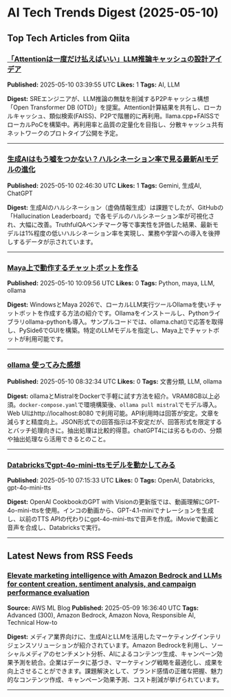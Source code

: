 # AI Tech Trends Digest (2025-05-10)


## Top Tech Articles from Qiita


### [「Attentionは一度だけ払えばいい」LLM推論キャッシュの設計アイデア](https://qiita.com/sanchan_ite/items/0d903225c5b73a91a123)
**Published:** 2025-05-10 03:39:55 UTC
**Likes:** 1
**Tags:** AI, LLM

**Digest:**
SREエンジニアが、LLM推論の無駄を削減するP2Pキャッシュ構想「Open Transformer DB (OTD)」を提案。Attention計算結果を共有し、ローカルキャッシュ、類似検索(FAISS)、P2Pで階層的に再利用。llama.cpp+FAISSでローカルPoCを構築中。再利用率と品質の定量化を目指し、分散キャッシュ共有ネットワークのプロトタイプ公開を予定。

---

### [生成AIはもう嘘をつかない？ハルシネーション率で見る最新AIモデルの進化](https://qiita.com/Aloha2691/items/b8f3e2eb681213cff20d)
**Published:** 2025-05-10 02:46:30 UTC
**Likes:** 1
**Tags:** Gemini, 生成AI, ChatGPT

**Digest:**
生成AIのハルシネーション（虚偽情報生成）は課題でしたが、GitHubの「Hallucination Leaderboard」で各モデルのハルシネーション率が可視化され、大幅に改善。TruthfulQAベンチマーク等で事実性を評価した結果、最新モデルは1%程度の低いハルシネーション率を実現し、業務や学習への導入を後押しするデータが示されています。

---

### [Maya上で動作するチャットボットを作る](https://qiita.com/scixarts/items/2bf4adb00bc9f71bb501)
**Published:** 2025-05-10 10:09:56 UTC
**Likes:** 0
**Tags:** Python, maya, LLM, ollama

**Digest:**
WindowsとMaya 2026で、ローカルLLM実行ツールOllamaを使いチャットボットを作成する方法の紹介です。Ollamaをインストールし、Pythonライブラリollama-pythonも導入。サンプルコードでは、ollama.chat()で応答を取得し、PySide6でGUIを構築。特定のLLMモデルを指定し、Maya上でチャットボットが利用可能です。

---

### [ollama 使ってみた感想](https://qiita.com/ikuo0/items/07c4db7a602031c03de8)
**Published:** 2025-05-10 08:32:34 UTC
**Likes:** 0
**Tags:** 文書分類, LLM, ollama

**Digest:**
ollamaとMistralをDockerで手軽に試す方法を紹介。VRAM8GB以上必須。`docker-compose.yaml`で環境構築後、`ollama pull mistral`でモデル導入。Web UIはhttp://localhost:8080 で利用可能。API利用時は回答が安定。文章を減らすと精度向上。JSON形式での回答指示は不安定だが、回答形式を限定するとバッチ処理向きに。抽出処理は比較的得意。chatGPT4には劣るものの、分類や抽出処理なら活用できるとのこと。

---

### [Databricksでgpt-4o-mini-ttsモデルを動かしてみる](https://qiita.com/taka_yayoi/items/3b9319901311dfd5a8dd)
**Published:** 2025-05-10 07:15:33 UTC
**Likes:** 0
**Tags:** OpenAI, Databricks, gpt-4o-mini-tts

**Digest:**
OpenAI CookbookのGPT with Visionの更新版では、動画理解にGPT-4o-mini-ttsを使用。インコの動画から、GPT-4.1-miniでナレーションを生成し、以前のTTS APIの代わりにgpt-4o-mini-ttsで音声を作成。iMovieで動画と音声を合成し、Databricksで実行。

---

## Latest News from RSS Feeds


### [Elevate marketing intelligence with Amazon Bedrock and LLMs for content creation, sentiment analysis, and campaign performance evaluation](https://aws.amazon.com/blogs/machine-learning/elevate-marketing-intelligence-with-amazon-bedrock-and-llms-for-content-creation-sentiment-analysis-and-campaign-performance-evaluation/)
**Source:** AWS ML Blog
**Published:** 2025-05-09 16:36:40 UTC
**Tags:** Advanced (300), Amazon Bedrock, Amazon Nova, Responsible AI, Technical How-to

**Digest:**
メディア業界向けに、生成AIとLLMを活用したマーケティングインテリジェンスソリューションが紹介されています。Amazon Bedrockを利用し、ソーシャルメディアのセンチメント分析、AIによるコンテンツ生成、キャンペーン効果予測を統合。企業はデータに基づき、マーケティング戦略を最適化し、成果を向上させることができます。課題解決として、ブランド感情の正確な把握、魅力的なコンテンツ作成、キャンペーン効果予測、コスト削減が挙げられています。

---